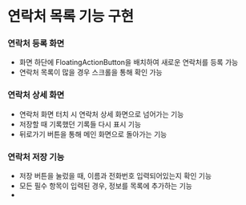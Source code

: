 # 연락처 목록 기능 구현

### 연락처 등록 화면
- 화면 하단에 FloatingActionButton을 배치하여 새로운 연락처를 등록 가능
- 연락처 목록이 많을 경우 스크롤을 통해 확인 가능

### 연락처 상세 화면
- 연락처 화면 터치 시 연락처 상세 화면으로 넘어가는 기능
- 저장할 때 기록했던 기록들 다시 표시 기능
- 뒤로가기 버튼을 통해 메인 화면으로 돌아가는 기능

### 연락처 저장 기능
- 저장 버튼을 눌렀을 때, 이름과 전화번호 입력되어있는지 확인 기능
- 모든 필수 항목이 입력된 경우, 정보를 목록에 추가하는 기능
- 
